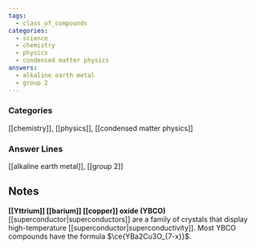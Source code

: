```yaml
---
tags:
  - class_of_compounds
categories:
  - science
  - chemistry
  - physics
  - condensed matter physics
answers:
  - alkaline earth metal
  - group 2
---
```

### Categories
[[chemistry]], [[physics]], [[condensed matter physics]]
### Answer Lines
[[alkaline earth metal]], [[group 2]]

## Notes
**[[Yttrium]] [[barium]] [[copper]] oxide (YBCO)** [[superconductor|superconductors]] are a family of crystals that display high-temperature [[superconductor|superconductivity]]. Most YBCO compounds have the formula $\ce{YBa2Cu3O_{7-x}}$. 